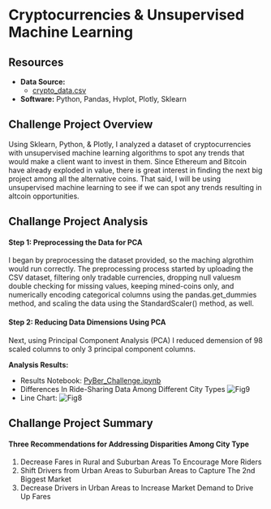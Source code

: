 # Cryptocurrencies & Unsupervised Machine Learning

## Resources

- **Data Source:** 
  - [crypto_data.csv](crypto_data.csv)
- **Software:** Python, Pandas, Hvplot, Plotly, Sklearn

## Challenge Project Overview 

Using Sklearn, Python, & Plotly, I analyzed a dataset of cryptocurrencies with unsupervised machine learning algorithms to spot any trends that would make a client want to invest in them. Since Ethereum and Bitcoin have already exploded in value, there is great interest in finding the next big project among all the alternative coins. That said, I will be using unsupervised machine learning to see if we can spot any trends resulting in altcoin opportunities. 

## Challange Project Analysis

#### Step 1: Preprocessing the Data for PCA 

I began by preprocessing the dataset provided, so the maching algrothim would run correctly. The preprocessing process started by uploading the CSV dataset, filtering only tradable currencies, dropping null valuesm double checking for missing values, keeping mined-coins only, and numerically encoding categorical columns using the pandas.get_dummies method, and scaling the data using the StandardScaler() method, as well.

#### Step 2: Reducing Data Dimensions Using PCA

Next, using Principal Component Analysis (PCA) I reduced demension of 98 scaled columns to only 3 principal component columns.

**Analysis Results:**
  - Results Notebook: [PyBer_Challenge.ipynb](PyBer_Challenge.ipynb)
  - Differences In Ride-Sharing Data Among Different City Types
![Fig9](Analysis/Fig9.PNG)
  - Line Chart: 
![Fig8](Analysis/fig8.png)

## Challange Project Summary

#### Three Recommendations for Addressing Disparities Among City Type

1) Decrease Fares in Rural and Suburban Areas To Encourage More Riders 
2) Shift Drivers from Urban Areas to Suburban Areas to Capture The 2nd Biggest Market 
3) Decrease Drivers in Urban Areas to Increase Market Demand to Drive Up Fares 

